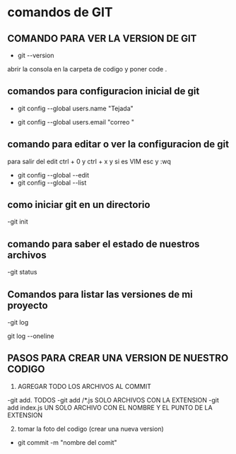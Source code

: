 # comandos de GIT

## COMANDO PARA VER LA VERSION DE GIT 
- git --version


abrir la consola en la carpeta de codigo y poner code . 

## comandos para configuracion inicial de git

- git config --global users.name "Tejada"

- git config --global users.email "correo "

## comando para editar o ver la configuracion de git
para salir del edit ctrl + 0 y ctrl + x
y si es VIM esc y :wq


- git config --global --edit 
- git config --global --list 

## como iniciar git en un directorio 

-git init 


## comando para saber el estado de nuestros archivos 

-git status

## Comandos para listar las versiones de mi proyecto 

-git log 

git log --oneline  
## PASOS PARA CREAR UNA VERSION DE NUESTRO CODIGO 

1. AGREGAR TODO LOS ARCHIVOS AL COMMIT 

-git add. TODOS
-git add /*.js SOLO ARCHIVOS CON LA EXTENSION
-git add index.js UN SOLO ARCHIVO CON EL NOMBRE Y EL PUNTO DE LA EXTENSION 

2. tomar la foto del codigo (crear una nueva version)

- git commit -m "nombre del comit"